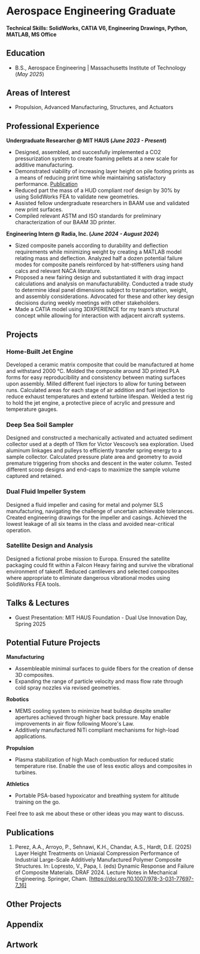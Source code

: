 # Aerospace Engineering Graduate

#### Technical Skills: SolidWorks, CATIA V6, Engineering Drawings, Python, MATLAB, MS Office

## Education       		
- B.S., Aerospace Engineering | Massachusetts Institute of Technology (_May 2025_)

## Areas of Interest
- Propulsion, Advanced Manufacturing, Structures, and Actuators

## Professional Experience
**Undergraduate Researcher @ MIT HAUS (_June 2023 - Present_)**
- Designed, assembled, and succesfully implemented a CO2 pressurization system to create foaming pellets at a new scale for additive manufacturing.
- Demonstrated viability of increasing layer height on pile footing prints as a means of reducing print time while maintaining satisfactory performance. [Publication](https://doi.org/10.1007/978-3-031-77697-7_16)
- Reduced part the mass of a HUD compliant roof design by 30% by using SolidWorks FEA to validate new geometries.
- Assisted fellow undergraduate researchers in BAAM use and validated new print surfaces.
- Compiled relevant ASTM and ISO standards for preliminary characterization of our BAAM 3D printer.
<!-- insert pictures here -->

**Engineering Intern @ Radia, Inc. (_June 2024 - August 2024_)**
- Sized composite panels according to durability and deflection requirements while minimizing weight by creating a MATLAB model relating mass and deflection. Analyzed half a dozen potential failure modes for composite panels reinforced by hat-stiffeners using hand calcs and relevant NACA literature.
- Proposed a new fairing design and substantiated it with drag impact calculations and analysis on manufacturability. Conducted a trade study to determine ideal panel dimensions subject to transportation, weight, and assembly considerations. Advocated for these and other key design decisions during weekly meetings with other stakeholders.
- Made a CATIA model using 3DXPERIENCE for my team’s structural concept while allowing for interaction with adjacent aircraft systems.

## Projects
### Home-Built Jet Engine
Developed a ceramic matrix composite that could be manufactured at home and withstand 2000 °C. Molded the composite around 3D printed PLA forms for easy reproducibility and consistency between mating surfaces upon assembly. Milled different fuel injectors to allow for tuning between runs. Calculated areas for each stage of air addition and fuel injection to reduce exhaust temperatures and extend turbine lifespan. Welded a test rig to hold the jet engine, a protective piece of acrylic and pressure and temperature gauges.
<!-- insert pictures, descriptions here -->

### Deep Sea Soil Sampler
Designed and constructed a mechanically activated and actuated sediment collector used at a
depth of 11km for Victor Vescovo’s sea exploration. Used aluminum linkages and pulleys to efficiently transfer spring energy to
a sample collector. Calculated pressure plate area and geometry to avoid premature triggering from shocks and descent in the water column. Tested different scoop designs and end-caps to maximize the sample
volume captured and retained.
<!-- insert pictures, descriptions here -->

### Dual Fluid Impeller System
Designed a fluid impeller and casing for metal and polymer SLS
manufacturing, navigating the challenge of uncertain achievable tolerances. Created engineering drawings for the
impeller and casings. Achieved the lowest leakage of all six teams in the class and avoided near-critical operation. 

### Satellite Design and Analysis
Designed a fictional probe mission to Europa. Ensured the satellite packaging could fit within a
Falcon Heavy fairing and survive the vibrational environment of takeoff. Reduced cantilevers and selected
composites where appropriate to eliminate dangerous vibrational modes using SolidWorks FEA tools.

## Talks & Lectures
- Guest Presentation: MIT HAUS Foundation - Dual Use Innovation Day, Spring 2025
<!-- insert pictures, descriptions here -->

## Potential Future Projects
**Manufacturing**
- Assembleable minimal surfaces to guide fibers for the creation of dense 3D composites.
- Expanding the range of particle velocity and mass flow rate through cold spray nozzles via revised geometries.

**Robotics**
- MEMS cooling system to minimize heat buildup despite smaller apertures achieved through higher back pressure. May enable improvements in air flow following Moore's Law.
- Additively manufactured NiTi compliant mechanisms for high-load applications.

**Propulsion**
- Plasma stabilization of high Mach combustion for reduced static temperature rise. Enable the use of less exotic alloys and composites in turbines.

**Athletics**
- Portable PSA-based hypoxicator and breathing system for altitude training on the go.

Feel free to ask me about these or other ideas you may want to discuss.

## Publications
1. Perez, A.A., Arroyo, P., Sehnawi, K.H., Chandar, A.S., Hardt, D.E. (2025) Layer Height Treatments on Uniaxial Compression Performance of Industrial Large-Scale Additively Manufactured Polymer Composite Structures. In: Lopresto, V., Papa, I. (eds) Dynamic Response and Failure of Composite Materials. DRAF 2024. Lecture Notes in Mechanical Engineering. Springer, Cham. [https://doi.org/10.1007/978-3-031-77697-7_16]

## Other Projects

## Appendix

## Artwork
